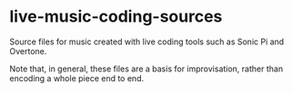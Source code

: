 # live-music-coding-sources

Source files for music created with live coding tools such as Sonic Pi and Overtone.

Note that, in general, these files are a basis for improvisation, rather than encoding a whole piece end to end.
